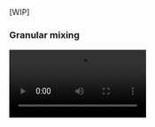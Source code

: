 ##

[WIP]

### Granular mixing

<video controls width="49%" preload="metadata">
  <source src="http://1307405355.vod2.myqcloud.com/7eb7938bvodtranscq1307405355/4583ae673701925923899310911/v.f50501.mp4#t=0.01" type="video/mp4">
</video>
